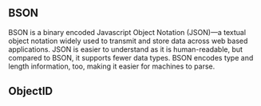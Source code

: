 ## BSON  
BSON is a binary encoded Javascript Object Notation (JSON)—a textual object notation widely used to transmit and store
data across web based applications. JSON is easier to understand as it is human-readable, but compared to BSON,
it supports fewer data types. BSON encodes type and length information, too, making it easier for machines to parse.

## ObjectID

